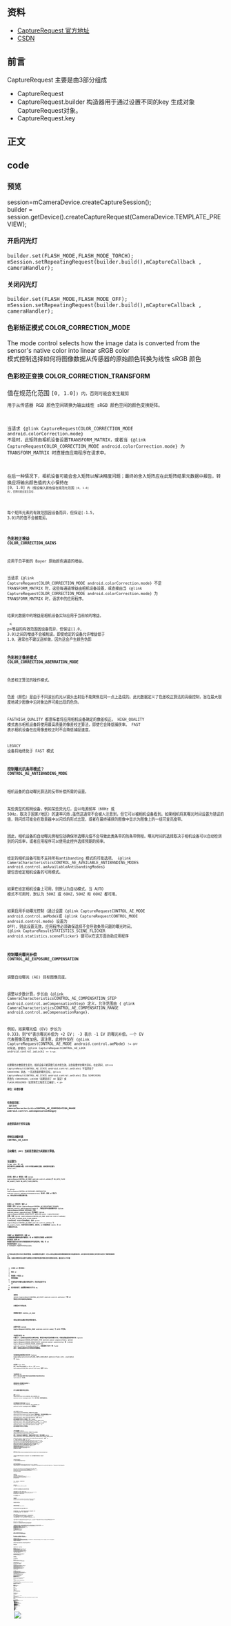 ## 资料
* [CaptureRequest 官方地址](https://developer.android.google.cn/reference/android/hardware/camera2/CaptureRequest)
* [CSDN](https://blog.csdn.net/afei__/article/details/86326991)
## 前言
CaptureRequest 主要是由3部分组成
* CaptureRequest
* CaptureRequest.builder 构造器用于通过设置不同的key 生成对象CaptureRequest对象。
* CaptureRequest.key 
## 正文

## code
### 预览
session=mCameraDevice.createCaptureSession();<br>
builder = session.getDevice().createCaptureRequest(CameraDevice.TEMPLATE_PREVIEW);
#### 开启闪光灯
````aidl
builder.set(FLASH_MODE,FLASH_MODE_TORCH);
mSession.setRepeatingRequest(builder.build(),mCaptureCallback , cameraHandler);
````
#### 关闭闪光灯
````aidl
builder.set(FLASH_MODE,FLASH_MODE_OFF);
mSession.setRepeatingRequest(builder.build(),mCaptureCallback , cameraHandler);
````
#### 色彩矫正模式 COLOR_CORRECTION_MODE
 The mode control selects how the image data is converted from the sensor's native color into linear sRGB color
<br> 模式控制选择如何将图像数据从传感器的原始颜色转换为线性 sRGB 颜色
#### 色彩校正变换 COLOR_CORRECTION_TRANSFORM
 值在规范化范围 <code>[0, 1.0]<code>) 内，否则可能会发生裁剪 <br>
 用于从传感器 RGB 颜色空间转换为输出线性 sRGB 颜色空间的颜色变换矩阵。<p> <p>当请求 {@link CaptureRequestCOLOR_CORRECTION_MODE android.colorCorrection.mode} 不是时，此矩阵由相机设备设置TRANSFORM_MATRIX，或者当 {@link CaptureRequestCOLOR_CORRECTION_MODE android.colorCorrection.mode} 为 TRANSFORM_MATRIX 时直接由应用程序在请求中。<p> <p>在后一种情况下，相机设备可能会舍入矩阵以解决精度问题；最终的舍入矩阵应在此矩阵结果元数据中报告。转换应将输出颜色值的大小保持在 <code>[0, 1.0]<code> 内（假设输入颜色值在规范化范围 <code>[0, 1.0]<code> 内），否则可能会发生剪切.<p> <p>每个矩阵元素的有效范围因设备而异，但保证[-1.5, 3.0]内的值不会被裁剪。<p>
#### 色彩校正增益 COLOR_CORRECTION_GAINS
 应用于白平衡的 Bayer 原始颜色通道的增益。<p> <p>当请求 {@link CaptureRequestCOLOR_CORRECTION_MODE android.colorCorrection.mode} 不是 TRANSFORM_MATRIX 时，这些每通道增益由相机设备设置，或直接由当 {@link CaptureRequestCOLOR_CORRECTION_MODE android.colorCorrection.mode} 为 TRANSFORM_MATRIX 时，请求中的应用程序。<p> <p>结果元数据中的增益是相机设备实际应用于当前帧的增益。<p> < p>增益的有效范围因设备而异，但保证[1.0, 3.0]之间的增益不会被削波。即使给定的设备允许增益低于 1.0，通常也不建议这样做，因为这会产生颜色伪影
#### 色彩校正像差模式 COLOR_CORRECTION_ABERRATION_MODE
 色差校正算法的操作模式。<p> <p>色差（颜色）是由于不同波长的光从镜头出射后不能聚焦在同一点上造成的。此元数据定义了色差校正算法的高级控制，旨在最大限度地减少图像中沿对象边界可能出现的色伪。<p> <p>FASTHIGH_QUALITY 都意味着将应用相机设备确定的像差校正。 HIGH_QUALITY 模式表示相机设备将使用最高质量的像差校正算法，即使它会降低捕获率。 FAST 表示相机设备在应用像差校正时不会降低捕捉速度。<p> <p>LEGACY 设备将始终处于 FAST 模式
#### 控制曝光抗条带模式？ CONTROL_AE_ANTIBANDING_MODE
 相机设备的自动曝光算法的反带补偿所需的设置。<p> <p>某些类型的照明设备，例如某些荧光灯，会以电源频率（60Hz 或 50Hz，取决于国家/地区）的速率闪烁.虽然这通常不会被人注意到，但它可以被相机设备看到。如果相机将其曝光时间设置为错误的值，则闪烁可能会在取景器中以闪烁的形式出现，或者在最终捕获的图像中显示为图像上的一组可变亮度带。<p> <p>因此，相机设备的自动曝光例程包括确保所选曝光值不会导致此类条带的防条带例程。曝光时间的选择取决于相机设备可以自动检测到的闪烁率，或者应用程序可以使用此控件选择预期的频率。<p> <p>给定的相机设备可能不支持所有antibanding 模式的可能选项。 {@link CameraCharacteristicsCONTROL_AE_AVAILABLE_ANTIBANDING_MODES android.control.aeAvailableAntibandingModes} 键包含给定相机设备的可用模式。<p> <p>如果在给定相机设备上可用，则默认为自动模式。当 AUTO 模式不可用时，默认为 50HZ 或 60HZ，50HZ 和 60HZ 都可用。<p> <p>如果启用手动曝光控制（通过设置 {@link CaptureRequestCONTROL_AE_MODE android.control.aeMode}或 {@link CaptureRequestCONTROL_MODE android.control.mode} 设置为 OFF），则此设置无效，应用程序必须确保选择不会导致条带问题的曝光时间。 {@link CaptureResultSTATISTICS_SCENE_FLICKER android.statistics.sceneFlicker} 键可以在这方面协助应用程序
#### 控制曝光曝光补偿 CONTROL_AE_EXPOSURE_COMPENSATION
调整自动曝光 (AE) 目标图像亮度。<p> <p>调整以步数计算，步长由 {@link CameraCharacteristicsCONTROL_AE_COMPENSATION_STEP android.control.aeCompensationStep} 定义，允许范围由 { @link CameraCharacteristicsCONTROL_AE_COMPENSATION_RANGE android.control.aeCompensationRange}.<p> <p>例如，如果曝光值 (EV) 步长为 0.333，则“6”表示曝光补偿为 +2 EV； -3 表示 -1 EV 的曝光补偿。一个 EV 代表图像亮度加倍。请注意，此控件仅在 {@link CaptureRequestCONTROL_AE_MODE android.control.aeMode} <code>!=<code> OFF 时有效。即使在 {@link CaptureRequestCONTROL_AE_LOCK android.control.aeLock} <code>== true<code>.<p> <p>如果曝光补偿值发生变化，相机设备可能需要几帧才能生效。达到新要求的曝光目标。在此期间，{@link CaptureResultCONTROL_AE_STATE android.control.aeState} 字段将处于 SEARCHING 状态。一旦达到新的曝光目标，{@link CaptureResultCONTROL_AE_STATE android.control.aeState} 将从 SEARCHING 更改为 CONVERGED、LOCKED（如果启用了 AE 锁定）或 FLASH_REQUIRED（如果场景太暗而无法捕捉）。< p> <p><b>单位<b>：补偿步骤<p> <p><b>有效值范围：<b><br> {@link CameraCharacteristicsCONTROL_AE_COMPENSATION_RANGE android.control.aeCompensationRange}<p> <p >此密钥适用于所有设备
#### 控制自动曝光锁 CONTROL_AE_LOCK
自动曝光 (AE) 当前是否锁定为其最新计算值。<p> <p>当设置为 <code>true<code> (ON) 时，AE 算法锁定为其最新参数，并且不会更改曝光设置，直到锁定设置为 <code>false<code> (OFF)。<p> <p>请注意，即使 AE 被锁定，如果 {@link CaptureRequestCONTROL_AE_MODE android.control.aeMode}为 ON_AUTO_FLASH ON_ALWAYS_FLASH ON_AUTO_FLASH_REDEYE。<p> <p>当 {@link CaptureRequestCONTROL_AE_EXPOSURE_COMPENSATION android.control.aeExposureCompensation} 更改时，即使 AE 锁定为 ON，相机设备仍会调整其曝光值。<p> <p>如果当 AE 已锁定时，触发 AE 预捕获（参见 {@link CaptureRequestCONTROL_AE_PRECAPTURE_TRIGGER android.control.aePrecaptureTrigger}），相机设备不会更改曝光时间（{@link CaptureRequestSENSOR_EXPOSURE_TIME android.sensor.exposureTime}）和灵敏度（{@link CaptureRequestSENSOR_SENSITIVITY android.senso r.sensitivity}) 参数。如果 {@link CaptureRequestCONTROL_AE_MODE android.control.aeMode} 为 ON_AUTO_FLASHON_AUTO_FLASH_REDEYE 并且场景太暗，闪光灯可能会被触发。如果 {@link CaptureRequestCONTROL_AE_MODE android.control.aeMode} 为 ON_ALWAYS_FLASH，场景可能会过度曝光。类似地，AE 预捕获触发 CANCEL 在 AE 已被锁定时无效。<p> <p>当触发 AE 预捕获序列时，如果 AE 在预捕获期间被相机设备内部锁定，则 AE 解锁将无法解锁 AE测光序列 换句话说，使用 AE 解锁提交请求对正在进行的预捕获测光序列没有影响。否则，在 AE 锁定始终设置为 <code>false<code> 的一系列预览请求中，预捕获测光序列将永远不会成功。<p> <p>由于相机设备具有正在进行的请求管道，因此被锁定的设置不一定与从相机设备接收到的最新捕获结果中的设置相对应，因为甚至在发送结果之前可能已经发生了额外的捕获和 AE 更新。如果应用程序在自动和手动控制之间切换并希望在切换过程中消除任何闪烁，建议执行以下步骤：<p> <ol> <li>以自动 AE 模式启动：<li> <li>锁定 AE <li> <li>等待第一个锁定 AE 的结果输出<li> <li>将该结果中的曝光设置复制到请求中，将请求设置为手动 AE<li> <li>提交捕获请求，根据需要继续运行手动 AE。<li> <ol> <p>请参阅 {@link CaptureResultCONTROL_AE_STATE android.control.aeState} 了解 AE 锁定相关的状态转换详细信息。<p> <p>此键适用于所有设备。<p>
#### 控制曝光模式 CONTROL_AE_MODE
相机设备的自动曝光例程所需的模式。<p> <p>此控件仅在 {@link CaptureRequestCONTROL_MODE android.control.mode} 为 AUTO 时有效。<p> <p>当设置为任何 ON 时模式下，启用相机设备的自动曝光例程，覆盖应用程序选择的曝光时间、传感器灵敏度和帧持续时间（{@link CaptureRequestSENSOR_EXPOSURE_TIME android.sensor.exposureTime}、{@link CaptureRequestSENSOR_SENSITIVITY android.sensor.sensitivity} 和 { @link CaptureRequestSENSOR_FRAME_DURATION android.sensor.frameDuration}）。如果选择了其中一种 FLASH 模式，则相机设备的闪光灯控制也将被覆盖。<p> <p>仅当相机设备具有闪光灯时（{@link CameraCharacteristicsFLASH_INFO_AVAILABLE android.flash.info. available} 为 <code>true<code>)。<p> <p>如果需要 flash TORCH 模式，则必须将此字段设置为 ON 或 OFF，并将 {@link CaptureRequestFLASH_MODE android.flash.mode} 设置为 TORCH。 <p> <p>当设置为任何 ON 模式时，相机设备自动曝光例程为给定捕获的覆盖字段选择的值将在其 CaptureResult 中可用。
#### 控制曝光区域(控制曝光区域列表？) CONTROL_AE_REGIONS
用于自动曝光调整的测光区域列表。<p> <p>如果 {@link CameraCharacteristicsCONTROL_MAX_REGIONS_AE android.control.maxRegionsAe} 为 0，则不可用。否则将始终存在。<p> <p>最大数量设备支持的区域由 {@link CameraCharacteristicsCONTROL_MAX_REGIONS_AE android.control.maxRegionsAe} 的值确定。<p> <p>对于不支持 {@link CaptureRequestDISTORTION_CORRECTION_MODE android.distortionCorrection.mode} 控制的设备，坐标系始终遵循{@link CameraCharacteristicsSENSOR_INFO_ACTIVE_ARRAY_SIZE android.sensor.info.activeArraySize}，其中 (0,0) 是活动像素阵列中的左上角像素，并且 ({@link CameraCharacteristicsSENSOR_INFO_ACTIVE_ARRAY_SIZE android.sensor.info.activeArraySize}.width - 1 , {@link CameraCharacteristicsSENSOR_INFO_ACTIVE_ARRAY_SIZE android.sensor.info.activeArraySize}.height - 1) 是活动像素阵列中的右下角像素。<p> <p>对于设备移植 {@link CaptureRequestDISTORTION_CORRECTION_MODE android.distortionCorrection.mode} 控件，坐标系取决于设置的模式。当畸变校正模式关闭时，坐标系遵循 {@link CameraCharacteristicsSENSOR_INFO_PRE_CORRECTION_ACTIVE_ARRAY_SIZE android.sensor.info.preCorrectionActiveArraySize}，其中 <code>(0, 0)<code> 为预校正活动阵列的左上角像素, 和 ({@link CameraCharacteristicsSENSOR_INFO_PRE_CORRECTION_ACTIVE_ARRAY_SIZE android.sensor.info.preCorrectionActiveArraySize}.width - 1, {@link CameraCharacteristicsSENSOR_INFO_PRE_CORRECTION_ACTIVE_ARRAY_SIZE android.sensor.info.preCorrectionActiveArraySize}.height - 1) 是预校正中的右下角像素大批。当畸变校正模式未关闭时，坐标系遵循 {@link CameraCharacteristicsSENSOR_INFO_ACTIVE_ARRAY_SIZE android.sensor.info.activeArraySize}，其中 <code>(0, 0)<code> 为活动阵列的左上角像素，并且({@link CameraCharacteristicsSENSOR_INFO_ACTIVE_ARRAY_SIZE android.sensor.info.activeArraySize}.width - 1, {@link CameraCharacteristicsSENSOR_INFO_ACTIVE_ARRAY_SIZE android.sensor.info.activeArraySize}.height - 1) 是活动像素阵列中右下角的像素。<p> <p>权重必须在 <code>[0, 1000]<code> 范围内，表示区域内每个像素的权重。这意味着与较小区域具有相同重量的大测光区域将对测光结果产生更大的影响。测光区域可以部分重叠，相机设备会在重叠区域添加权重。<p> <p>权重是相对于其他曝光测光区域的权重，所以如果只使用一个区域，所有非零权重将有同样的效果。忽略权重为 0 的区域。<p> <p>如果所有区域的权重都为 0，则相机设备不需要使用特定的测光区域。<p> <p>如果测光区域超出使用的 { @link CaptureRequestSCALER_CROP_REGION android.scaler.cropRegion} 在捕获结果元数据中返回，相机设备将忽略裁剪区域之外的部分，仅输出相交矩形作为结果元数据中的测光区域。如果该区域完全在裁剪区域之外，它将被忽略并且不会在结果元数据中报告。<p> <p><b>单位<b>：{@link CameraCharacteristicsSENSOR_INFO_ACTIVE_ARRAY_SIZE android.sensor.info.activeArraySize 内的像素坐标} 或 {@link CameraCharacteristicsSENSOR_INFO_PRE_CORRECTION_ACTIVE_ARRAY_SIZE android.sensor.info.preCorrectionActiveArraySize} 取决于失真校正能力和模式<p> <p><b>有效值范围：<b><br>坐标必须在<code>[( 0,0), (width, height))<code> 的 {@link CameraCharacteristicsSENSOR_INFO_ACTIVE_ARRAY_SIZE android.sensor.info.activeArraySize} 或 {@link CameraCharacteristicsSENSOR_INFO_PRE_CORRECTION_ACTIVE_ARRAY_SIZE android.sensor.info.preCorrectionActiveArraySize} 取决于失真校正能力和模式<p> <p><b>可选<b> - 在某些设备上，此键的值可能是 {@code null}。
#### 控制曝光目标 FPS 范围 CONTROL_AE_TARGET_FPS_RANGE
自动曝光例程可以调整捕获帧速率以保持良好曝光的范围。<p> <p>仅限制自动曝光 (AE) 算法，不限制 {@link CaptureRequestSENSOR_EXPOSURE_TIME android.sensor.exposureTime} 的手动控制和{@link CaptureRequestSENSOR_FRAME_DURATION android.sensor.frameDuration}.<p> <p><b>单位<b>：每秒帧数 (FPS)<p> <p><b>有效值范围：<b><br > {@link CameraCharacteristicsCONTROL_AE_AVAILABLE_TARGET_FPS_RANGES android.control.aeAvailableTargetFpsRanges} 中的任何条目<p> <p>此密钥适用于所有设备。
#### 控制曝光预捕获触发器 CONTROL_AE_PRECAPTURE_TRIGGER
相机设备在处理此请求时是否会触发预捕获测光序列。<p> <p>此条目通常设置为 IDLE，或者根本不包含在请求设置中。包含并设置为 START 时，相机设备将触发自动曝光 (AE) 预捕获测光序列。<p> <p>设置为 CANCEL 时，相机设备将取消任何活动的预捕获测光触发器，并返回其初始状态AE 状态。如果预捕获测光序列已经完成，并且相机设备已隐式锁定 AE 以进行后续静止捕获，则 CANCEL 触发器将解锁 AE 并返回其初始 AE 状态。<p> <p>应触发预捕获序列在开始高质量静态捕捉以做出最终测光决定之前，以及在启用闪光灯时触发预捕捉闪光脉冲以估计场景亮度和所需的最终捕捉闪光功率。<p> <p>通常，这entry 应设置为 START 仅针对单个请求，并且应用程序应等待序列完成后再开始新的请求。<p> <p>当预捕获测光序列完成时，相机设备可能会锁定自动曝光内部例程能够准确地公开后续的静态捕获图像（<code>{@link CaptureRequestCONTROL_CAPTURE_INTENT android.control.captureIntent} == STILL_CAPTURE<code>）。对于这种情况，如果没有提交后续静止捕获，AE 可能无法恢复正常扫描。为确保 AE 例程重新开始正常扫描，应用程序应提交一个带有 <code>{@link CaptureRequestCONTROL_AE_LOCK android.control.aeLock} == true<code> 的请求，然后是一个带有 <code>{@link CaptureRequestCONTROL_AE_LOCK android 的请求.control.aeLock} == false<code>，如果应用程序决定在预捕获序列完成后不提交静止捕获请求。或者，对于 API 级别 23 或更新的设备，如果应用程序在 AE 预捕获触发后未提交静止捕获请求，则可以使用 CANCEL 解锁相机设备内部锁定的 AE。请注意，CANCEL 是在 API 级别 23 中添加的，不得用于具有更早 API 级别的设备。<p> <p>自动曝光 (AE) 预捕获触发的确切效果取决于当前的 AE 模式和状态;请参阅 {@link CaptureResultCONTROL_AE_STATE android.control.aeState} 了解 AE 预捕获状态转换的详细信息。<p> <p>在 LEGACY 级别的设备上，不支持预捕获触发器；捕获高分辨率 JPEG 图像将在高分辨率捕获之前自动触发预捕获序列，包括可能触发预捕获闪光灯。<p> <p>使用预捕获触发器和自动对焦触发器 {@link CaptureRequestCONTROL_AF_TRIGGER android .control.afTrigger} 同时是允许的。但是，由于这些触发器通常需要自动对焦和自动曝光例程之间的协作（例如，可能需要启用对焦扫描），因此相机设备可能会延迟对后面的触发器进行操作，直到前一个触发器被触发。完全处理。例如，这可能会导致触发和更改 {@link CaptureResultCONTROL_AE_STATE android.control.aeState} 之间的间隔更长，指示预捕获序列的开始。<p> <p>如果预捕获和自动对焦触发器都根据相同的请求激活，然后相机设备将按照该设备的最佳顺序完成它们
#### 自动对焦模式控制 CONTROL_AF_MODE
当前是否启用了自动对焦（AF），设置为什么模式。<p> <p>仅在{@link CaptureRequestCONTROL_MODE android.control.mode} = AUTO 且镜头不固定焦距（即<代码>{@link CameraCharacteristicsLENS_INFO_MINIMUM_FOCUS_DISTANCE android.lens.info.minimumFocusDistance} > 0<code>）。另请注意，当 {@link CaptureRequestCONTROL_AE_MODE android.control.aeMode} 为 OFF 时，AF 的行为取决于设备。建议在将 {@link CaptureRequestCONTROL_AE_MODE android.control.aeMode} 设置为 OFF 之前使用 {@link CaptureRequestCONTROL_AF_TRIGGER android.control.afTrigger} 锁定 AF，或者在 AE 关闭时将 AF 模式设置为 OFF。<p> <p>如果镜头由相机设备自动对焦算法控制，相机设备将在结果元数据的{@link CaptureResultCONTROL_AF_STATE android.control.afState}中报告当前的AF状态
#### 自动对焦区域控制 CONTROL_AF_REGIONS
用于自动对焦的测光区域列表。<p> <p>如果 {@link CameraCharacteristicsCONTROL_MAX_REGIONS_AF android.control.maxRegionsAf} 为 0，则不可用。否则将始终存在。<p> <p>最大对焦数设备支持的区域由 {@link CameraCharacteristicsCONTROL_MAX_REGIONS_AF android.control.maxRegionsAf} 的值确定。<p> <p>对于不支持 {@link CaptureRequestDISTORTION_CORRECTION_MODE android.distortionCorrection.mode} 控制的设备，坐标系始终遵循{@link CameraCharacteristicsSENSOR_INFO_ACTIVE_ARRAY_SIZE android.sensor.info.activeArraySize}，其中 (0,0) 是活动像素阵列中的左上角像素，并且 ({@link CameraCharacteristicsSENSOR_INFO_ACTIVE_ARRAY_SIZE android.sensor.info.activeArraySize}.width - 1 , {@link CameraCharacteristicsSENSOR_INFO_ACTIVE_ARRAY_SIZE android.sensor.info.activeArraySize}.height - 1) 是活动像素阵列中右下角的像素。<p> <p>对于支持 {@链接 CaptureRequestDISTORTION_CORRECTION_MODE android.distortionCorrection.mode} 控件，坐标系取决于设置的模式。当畸变校正模式关闭时，坐标系遵循 {@link CameraCharacteristicsSENSOR_INFO_PRE_CORRECTION_ACTIVE_ARRAY_SIZE android.sensor.info.preCorrectionActiveArraySize}，其中 <code>(0, 0)<code> 为预校正活动阵列的左上角像素, 和 ({@link CameraCharacteristicsSENSOR_INFO_PRE_CORRECTION_ACTIVE_ARRAY_SIZE android.sensor.info.preCorrectionActiveArraySize}.width - 1, {@link CameraCharacteristicsSENSOR_INFO_PRE_CORRECTION_ACTIVE_ARRAY_SIZE android.sensor.info.preCorrectionActiveArraySize}.height - 1) 是预校正中的右下角像素大批。当畸变校正模式未关闭时，坐标系遵循 {@link CameraCharacteristicsSENSOR_INFO_ACTIVE_ARRAY_SIZE android.sensor.info.activeArraySize}，其中 <code>(0, 0)<code> 为活动阵列的左上角像素，并且({@link CameraCharacteristicsSENSOR_INFO_ACTIVE_ARRAY_SIZE android.sensor.info.activeArraySize}.width - 1, {@link CameraCharacteristicsSENSOR_INFO_ACTIVE_ARRAY_SIZE android.sensor.info.activeArraySize}.height - 1) 是活动像素阵列中右下角的像素。<p> <p>权重必须在 <code>[0, 1000]<code> 范围内，表示区域内每个像素的权重。这意味着与较小区域具有相同重量的大测光区域将对测光结果产生更大的影响。测光区域可以部分重叠，相机设备会在重叠区域添加权重。<p> <p>权重是相对于其他测光区域的权重，所以如果只使用一个区域，所有非零权重都会有同样的效果。忽略权重为 0 的区域。<p> <p>如果所有区域的权重均为 0，则相机设备无需使用特定的测光区域。捕获结果也将是零权重区域，或者是相机设备选择的区域作为感兴趣的焦点区域。<p> <p>如果测光区域在使用的 {@link CaptureRequestSCALER_CROP_REGION android.scaler.在捕获结果元数据中返回cropRegion}，相机设备将忽略裁剪区域之外的部分，仅输出相交矩形作为结果元数据中的测光区域。如果该区域完全在裁剪区域之外，它将被忽略并且不会在结果元数据中报告。<p> <p><b>单位<b>：{@link CameraCharacteristicsSENSOR_INFO_ACTIVE_ARRAY_SIZE android.sensor.info.activeArraySize 内的像素坐标} 或 {@link CameraCharacteristicsSENSOR_INFO_PRE_CORRECTION_ACTIVE_ARRAY_SIZE android.sensor.info.preCorrectionActiveArraySize} 取决于失真校正能力和模式<p> <p><b>有效值范围：<b><br>坐标必须在<code>[( 0,0), (width, height))<code> 的 {@link CameraCharacteristicsSENSOR_INFO_ACTIVE_ARRAY_SIZE android.sensor.info.activeArraySize} 或 {@link CameraCharacteristicsSENSOR_INFO_PRE_CORRECTION_ACTIVE_ARRAY_SIZE android.sensor.info.preCorrectionActiveArraySize} 取决于失真校正能力和模式<p> <p><b>可选<b> - 在某些设备上，此键的值可能是 {@code null} 
#### 触发自动对焦控制 CONTROL_AF_TRIGGER
相机设备是否会为此请求触发自动对焦。<p> <p>此条目通常设置为 IDLE，或者根本不包含在请求设置中。<p> <p>当包含并设置为 START 时，相机设备将触发自动对焦算法。如果禁用自动对焦，则此触发器无效。<p> <p>当设置为 CANCEL 时，相机设备将取消任何激活的触发器，并返回其初始 AF 状态。<p> <p>通常，应用程序应设置此项为 START 或 CANCEL 仅用于单次捕获，然后将其返回到 IDLE（或根本不设置）。为连续的多个捕获指定 START 意味着一遍又一遍地重新启动 AF 操作。<p> <p>请参阅 {@link CaptureResultCONTROL_AF_STATE android.control.afState} 了解触发器对每种 AF 模式的含义。<p> <p >允许同时使用自动对焦触发器和预捕获触发器 {@link CaptureRequestCONTROL_AE_PRECAPTURE_TRIGGER android.control.aePrecaptureTrigger}。但是，由于这些触发器通常需要自动对焦和自动曝光例程之间的协作（例如，可能需要启用对焦扫描），因此相机设备可能会延迟对后面的触发器进行操作，直到前一个触发器被触发。完全处理。例如，这可能会导致触发和更改 {@link CaptureResultCONTROL_AF_STATE android.control.afState} 之间的间隔更长 
#### 控制锁定自动白平衡 CONTROL_AWB_LOCK
自动白平衡 (AWB) 当前是否锁定为其最新计算值。<p> <p>当设置为 <code>true<code> (ON) 时，AWB 算法锁定为其最新参数，并且不会更改色彩平衡设置，直到锁定设置为 <code>false<code> (OFF)。<p> <p>由于相机设备有一个正在进行的请求管道，被锁定的设置不一定对应于从相机设备接收到的最新捕获结果中存在的设置，因为甚至在发送结果之前可能已经发生了额外的捕获和 AWB 更新。如果应用程序在自动和手动控制之间切换并希望在切换过程中消除任何闪烁，建议执行以下步骤：<p> <ol> <li>以自动 AWB 模式启动：<li> <li>锁定 AWB <li> <li>等待第一个锁定 AWB 的结果输出<li> <li>将该结果中的 AWB 设置复制到请求中，将请求设置为手动 AWB<li> <li>提交捕获请求，根据需要继续运行手动 AWB。<li> <ol> <p>请注意，AWB 锁定仅在 {@link CaptureRequestCONTROL_AWB_MODE android.control.awbMode} 处于 AUTO 模式时才有意义；在其他模式下，AWB 已固定为特定设置。<p> <p>某些 LEGACY 设备可能不支持 ON；然后该值被覆盖为 OFF。<p> <p>此键在所有设备上都可用。<
#### 控制白平衡模式 CONTROL_AWB_MODE
自动白平衡 (AWB) 当前是否设置颜色变换字段，以及它的照明目标是什么。<p> <p>此控件仅在 {@link CaptureRequestCONTROL_MODE android.control.mode} 为 AUTO 时有效。<p > <p>当设置为 ON 模式时，相机设备的自动白平衡例程被启用，覆盖应用程序选择的 {@link CaptureRequestCOLOR_CORRECTION_TRANSFORM android.colorCorrection.transform}、{@link CaptureRequestCOLOR_CORRECTION_GAINS android.colorCorrection.gains} 和 {@链接 CaptureRequestCOLOR_CORRECTION_MODE android.colorCorrection.mode}。请注意，当 {@link CaptureRequestCONTROL_AE_MODE android.control.aeMode} 为 OFF 时，AWB 的行为取决于设备。建议在将 AE 模式设置为 OFF 之前，也将 AWB 模式设置为 OFF 或使用 {@link CaptureRequestCONTROL_AWB_LOCK android.control.awbLock} 锁定 AWB。<p> <p>当设置为 OFF 模式时，相机设备的自动白平衡程序被禁用。应用程序通过 {@link CaptureRequestCOLOR_CORRECTION_TRANSFORM android.colorCorrection.transform}、{@link CaptureRequestCOLOR_CORRECTION_GAINS android.colorCorrection.gains} 和 {@link CaptureRequestCOLOR_CORRECTION_MODE android.colorCorrection.mode} 手动控制白平衡。<p> <p>设置为在任何其他模式下，相机设备的自动白平衡程序都会被禁用。相机设备使用每个特定的照明目标进行白平衡调整。应用程序的 {@link CaptureRequestCOLOR_CORRECTION_TRANSFORM android.colorCorrection.transform}、{@link CaptureRequestCOLOR_CORRECTION_GAINS android.colorCorrection.gains} 和 {@link CaptureRequestCOLOR_CORRECTION_MODE android.colorCorrection.mode} 的值被忽略
#### 控制白平衡区域 CONTROL_AWB_REGIONS
用于自动白平衡光源估计的测光区域列表。<p> <p>如果 {@link CameraCharacteristicsCONTROL_MAX_REGIONS_AWB android.control.maxRegionsAwb} 为 0，则不可用。否则将始终存在。<p> <p>设备支持的最大区域数由 {@link CameraCharacteristicsCONTROL_MAX_REGIONS_AWB android.control.maxRegionsAwb} 的值确定。<p> <p>对于不支持 {@link CaptureRequestDISTORTION_CORRECTION_MODE android.distortionCorrection.mode} 控件的设备，坐标系始终遵循 {@link CameraCharacteristicsSENSOR_INFO_ACTIVE_ARRAY_SIZE android.sensor.info.activeArraySize}，其中 (0,0) 是活动像素阵列中的左上角像素，并且 ({@link CameraCharacteristicsSENSOR_INFO_ACTIVE_ARRAY_SIZE android.sensor.info.activeArraySize}。 width - 1, {@link CameraCharacteristicsSENSOR_INFO_ACTIVE_ARRAY_SIZE android.sensor.info.activeArraySize}.height - 1) 是活动像素阵列中右下角的像素。<p > <p>对于支持 {@link CaptureRequestDISTORTION_CORRECTION_MODE android.distortionCorrection.mode} 控制的设备，坐标系取决于设置的模式。当畸变校正模式关闭时，坐标系遵循 {@link CameraCharacteristicsSENSOR_INFO_PRE_CORRECTION_ACTIVE_ARRAY_SIZE android.sensor.info.preCorrectionActiveArraySize}，其中 <code>(0, 0)<code> 为预校正活动阵列的左上角像素, 和 ({@link CameraCharacteristicsSENSOR_INFO_PRE_CORRECTION_ACTIVE_ARRAY_SIZE android.sensor.info.preCorrectionActiveArraySize}.width - 1, {@link CameraCharacteristicsSENSOR_INFO_PRE_CORRECTION_ACTIVE_ARRAY_SIZE android.sensor.info.preCorrectionActiveArraySize}.height - 1) 是预校正中的右下角像素大批。当畸变校正模式未关闭时，坐标系遵循 {@link CameraCharacteristicsSENSOR_INFO_ACTIVE_ARRAY_SIZE android.sensor.info.activeArraySize}，其中 <code>(0, 0)<code> 为活动阵列的左上角像素，并且({@link CameraCharacteristicsSENSOR_INFO_ACTIVE_ARRAY_SIZE android.sensor.info.activeArraySize}.width - 1, {@link CameraCharacteristicsSENSOR_INFO_ACTIVE_ARRAY_SIZE android.sensor.info.activeArraySize}.height - 1) 是活动像素阵列中右下角的像素。<p> <p>权重必须在 0 到 1000 的范围内，表示区域中每个像素的权重。这意味着与较小区域具有相同重量的大测光区域将对测光结果产生更大的影响。测光区域可以部分重叠，相机设备会在重叠区域添加权重。<p> <p>权重是相对于其他白平衡测光区域的权重，所以如果只使用一个区域，所有非零权重会有同样的效果。忽略权重为 0 的区域。<p> <p>如果所有区域的权重都为 0，则相机设备不需要使用特定的测光区域。<p> <p>如果测光区域超出使用的 { @link CaptureRequestSCALER_CROP_REGION android.scaler.cropRegion} 在捕获结果元数据中返回，相机设备将忽略裁剪区域之外的部分，仅输出相交矩形作为结果元数据中的测光区域。如果该区域完全在裁剪区域之外，它将被忽略并且不会在结果元数据中报告。<p> <p><b>单位<b>：{@link CameraCharacteristicsSENSOR_INFO_ACTIVE_ARRAY_SIZE android.sensor.info.activeArraySize 内的像素坐标} 或 {@link CameraCharacteristicsSENSOR_INFO_PRE_CORRECTION_ACTIVE_ARRAY_SIZE android.sensor.info.preCorrectionActiveArraySize} 取决于失真校正能力和模式<p> <p><b>有效值范围：<b><br>坐标必须在<code>[( 0,0), (width, height))<code> 的 {@link CameraCharacteristicsSENSOR_INFO_ACTIVE_ARRAY_SIZE android.sensor.info.activeArraySize} 或 {@link CameraCharacteristicsSENSOR_INFO_PRE_CORRECTION_ACTIVE_ARRAY_SIZE android.sensor.info.preCorrectionActiveArraySize} 取决于失真校正能力和模式<p> <p><b>可选<b> - 在某些设备上，此键的值可能是 {@code null}。
#### 控制捕获意图 CONTROL_CAPTURE_INTENT
向相机设备 3A（自动曝光、自动对焦、自动白平衡）例程提供有关此捕获目的的信息，以帮助相机设备确定最佳 3A 策略。<p> <p>此控制（除了MANUAL) 仅在 <code>{@link CaptureRequestCONTROL_MODE android.control.mode} != OFF<code> 并且任何 3A 例程处于活动状态时才有效。<p> <p>所有设备都支持所有意图，除了：ZERO_SHUTTER_LAG如果 {@link CameraCharacteristicsREQUEST_AVAILABLE_CAPABILITIES android.request.availableCapabilities} 包含 PRIVATE_REPROCESSING 或 YUV_REPROCESSING，将被支持。如果 {@link CameraCharacteristicsREQUEST_AVAILABLE_CAPABILITIES android.request.availableCapabilities} 包含 MANUAL_SENSOR，则支持 MANUAL。如果 {@link CameraCharacteristicsREQUEST_AVAILABLE_CAPABILITIES android.request.availableCapabilities} 包含 MOTION_TRACKING 将支持 MOTION_TRACKING
#### 控制效果模式 CONTROL_EFFECT_MODE
要应用的特殊颜色效果。<p> <p>设置此模式后，将对相机设备生成的图像应用颜色效果。这些颜色效果的解释和实现留给相机设备的实现者，不应依赖于在所有设备上保持一致（或存在）
#### 控制模式 CONTROL_MODE
3A（自动曝光、自动白平衡、自动对焦）控制程序的整体模式。<p> <p>这是一个顶级的3A控制开关。当设置为 OFF 时，相机设备的所有 3A 控制均被禁用。应用程序必须自己设置捕获参数的字段。<p> <p>当设置为 AUTO 时，单独的算法控制在 android.control。生效，例如 {@link CaptureRequestCONTROL_AF_MODE android.control.afMode}。<p> <p>当设置为 USE_SCENE_MODE 时，android.control 中的各个控件。大部分被禁用，并且相机设备根据需要实现其中一种场景模式设置（例如 ACTION、SUNSET 或 PARTY）。摄像头设备场景模式 3A 设置由 {@link android.hardware.camera2.CaptureResult 捕获结果}提供。<p> <p>设置为OFF_KEEP_STATE时，与OFF模式类似，唯一不同的是这一帧会不被相机设备使用后台 3A 统计更新，就好像这一帧从未被捕获。该模式可用于应用程序不希望手动3A 控制捕获影响后续自动3A 捕获结果的场景。
#### 控制场景模式 CONTROL_SCENE_MODE
控制当前处于活动状态的场景模式。<p> <p>场景模式是针对特定条件和捕捉设置优化的自定义相机模式。<p> <p>这是在 <code> 时处于活动状态的模式{@link CaptureRequestCONTROL_MODE android.control.mode} == USE_SCENE_MODE<code>。除了 FACE_PRIORITY，这些模式将在使用时禁用 {@link CaptureRequestCONTROL_AE_MODE android.control.aeMode}、{@link CaptureRequestCONTROL_AWB_MODE android.control.awbMode} 和 {@link CaptureRequestCONTROL_AF_MODE android.control.afMode}。<p> <p >这些场景模式的解释和实现留给相机设备的实现者。它们的行为不会在所有设备上保持一致，并且任何给定的设备可能只实现这些模式的一个子集。
#### 控制视频稳定模式 CONTROL_VIDEO_STABILIZATION_MODE
视频稳定是否处于活动状态。<p> <p>视频稳定会自动扭曲来自相机的图像，以稳定连续帧之间的运动。<p> <p>如果启用，视频稳定可以修改 {@link CaptureRequestSCALER_CROP_REGION android.scaler .cropRegion} 以保持视频流稳定。<p> <p>在不同的视频稳定模式之间切换可能需要几帧来初始化，相机设备将在捕获结果元数据中报告当前模式。例如，当请求“ON”模式时，前几次捕获结果中的视频稳定模式可能仍为“OFF”，初始化完成后将变为“ON”。<p> <p>另外，并非所有记录大小或帧速率都可以由报告稳定支持的设备支持稳定。如果录制分辨率小于或等于 1920 x 1080（宽度小于或等于 1920，高度小于或等于 1080），并且录制帧率，则可以保证针对 MediaRecorder 或 MediaCodec 的输出将稳定小于或等于 30fps。在其他尺寸下，如果录制输出不稳定，或者没有可以稳定的输出表面类型，则 CaptureResult {@link CaptureRequestCONTROL_VIDEO_STABILIZATION_MODE android.control.videoStabilizationMode} 字段将返回 OFF。<p> <p>如果相机设备同时支持此模式和 OIS ({@link CaptureRequestLENS_OPTICAL_STABILIZATION_MODE android.lens.opticalStabilizationMode})，同时开启这两种模式可能会产生不良交互，因此建议不要同时开启这两种模式。
#### 控制后原始灵敏度提升 CONTROL_POST_RAW_SENSITIVITY_BOOST
捕获 RAW 传感器数据后应用于输出图像的额外灵敏度提升量。<p> <p>某些相机设备支持在捕获传感器 RAW 图像后在相机处理管道中进行额外的数字灵敏度提升。这种提升将应用于 YUVJPEG 格式的输出图像，但不会影响 RAW_SENSOR、RAW10、RAW12 或 RAW_OPAQUE 等 RAW 输出格式。<p> <p>对于执行以下操作的设备，此键将为 <code>null<code>不支持任何RAW格式输出。对于支持 RAW 格式输出的设备，此键将始终存在，如果设备不支持后 RAW 灵敏度提升，它将在此键中列出 <code>100<code>。<p> <p>如果相机设备无法应用请求的确切提升，它会将提升降低到最接近的支持值。使用的最终提升值将在输出捕获结果中提供。<p> <p>对于支持后 RAW 灵敏度提升的设备，此类设备的 YUVJPEG 输出图像将具有 <code>{@link CaptureRequestSENSOR_SENSITIVITY android 的总灵敏度.sensor.sensitivity} {@link CaptureRequestCONTROL_POST_RAW_SENSITIVITY_BOOST android.control.postRawSensitivityBoost} 100<code> RAW格式图片的敏感度会一直是<code>{@link CaptureRequestSENSOR_SENSITIVITY android.sensor.sensitive}<code><p> <p>此控件仅在 {@link CaptureRequestCONTROL_AE_MODE android.control.aeMode} 或 {@link CaptureRequestCONTROL_MODE android.control.mode} 设置为 OFF 时有效；否则自动曝光算法将覆盖此值。<p> <p><b>Units<b>：ISO 算术单位，与 {@link CaptureRequestSENSOR_SENSITIVITY android.sensor.sensitivity}<p> 相同
#### 控制启用零快门延迟模式 CONTROL_ENABLE_ZSL
允许相机设备为具有 {@link CaptureRequestCONTROL_CAPTURE_INTENT android.control.captureIntent} == STILL_CAPTURE.<p> <p>如果 enableZsl 为 <code>true<code> 的请求启用零快门延迟模式，相机设备可以启用具有 STILL_CAPTURE 捕获意图的请求的零快门延迟模式。相机设备可以使用过去捕获的图像来产生用于零快门延迟请求的输出图像。包含 {@link CaptureResultSENSOR_TIMESTAMP android.sensor.timestamp} 的结果元数据反映了用于生成输出图像的源帧。因此，与之前的常规请求相比，输出图像的内容和结果元数据可能会出现乱序。 enableZsl 不会影响具有其他捕获意图的请求。<p> <p>例如，当按以下顺序提交请求时：请求 A：enableZsl 为 ON，{@link CaptureRequestCONTROL_CAPTURE_INTENT android.control.captureIntent} 为 PREVIEW 请求 B： enableZsl 为 ON，{@link CaptureRequestCONTROL_CAPTURE_INTENT android.control.captureIntent} 为 STILL_CAPTURE<p> <p>请求 B 的输出图像可能在请求 A 的输出图像之前捕获内容，请求 B 的结果元数据可能更旧比请求 A 的结果元数据。<p> <p>请注意，当 enableZsl 为 <code>true<code> 时，不能保证为具有 STILL_CAPTURE 捕获意图的请求获取过去捕获的输出图像。<p> < p>对于面向 SDK 版本 O 及更高版本的应用程序，TEMPLATE_STILL_CAPTURE 模板中的 enableZsl 的值可能为 <code>true<code>。如果存在，其他模板中的值始终为 <code>false<code>。<p> <p>对于针对早于 O 的 SDK 版本的应用程序，所有捕获模板中的 enableZsl 值始终为 <code>false<code> 如果<p> <p>对于应用程序操作的 ZSL，使用 CAMERA3_TEMPLATE_ZERO_SHUTTER_LAG 模板。<p> <p><b>可选<b> - 在某些设备上，此键的值可能是 {@code null}
#### 边缘增强的操作模式 EDGE_MODE
边缘增强的操作模式。<p> <p>边缘增强可提高捕获图像的清晰度和细节。 OFF 表示相机设备不会应用任何增强功能。<p> <p>FASTHIGH_QUALITY 都表示相机设备确定的增强功能将被应用。 HIGH_QUALITY 模式表示相机设备将使用最高质量的增强算法，即使它会降低捕获率。 FAST 意味着相机设备在应用边缘增强时不会降低捕捉速度。如果边缘增强会减慢捕获率，FAST 可能与 OFF 相同。每个输出流都将应用类似数量的增强。<p> <p>ZERO_SHUTTER_LAG 旨在供在预览期间保持高分辨率图像的连续循环缓冲区并将该缓冲区中的图像重新处理为由用户触发时的最终捕获。在此模式下，相机设备将边缘增强应用于低分辨率流（低于最大录制分辨率）以最大化预览质量，但不会将边缘增强应用于高分辨率流，因为稍后将在必要时重新处理这些流。<p> <p>对于 YUV_REPROCESSING，这些 FASTHIGH_QUALITY 模式都意味着相机设备将分别应用 FASTHIGH_QUALITY YUV 域边缘增强。如果设置了 {@link CaptureRequestREPROCESS_EFFECTIVE_EXPOSURE_FACTOR android.reprocess.effectiveExposureFactor}，相机设备可以调整其内部边缘增强参数以获得最佳图像质量。<p>
#### 闪光灯模式 FLASH_MODE
相机设备闪光灯控制所需的模式。<p> <p>此控制仅在闪光灯可用时有效（<code>{@link CameraCharacteristicsFLASH_INFO_AVAILABLE android.flash.info.available} == true<code>） .<p> <p>使用此控件时，{@link CaptureRequestCONTROL_AE_MODE android.control.aeMode} 必须设置为 ON 或 OFF。否则，相机设备与自动曝光相关的闪光灯控制（ON_AUTO_FLASH、ON_ALWAYS_FLASH 或 ON_AUTO_FLASH_REDEYE）将覆盖此控制。<p> <p>当设置为 OFF 时，相机设备将不会为此拍摄触发闪光灯。<p> < p>当设置为 SINGLE 时，无论相机设备的自动曝光程序的结果如何，相机设备都会闪光。当在静态捕捉情况下使用时，此控件应与自动曝光 (AE) 预捕捉测光序列 ({@link CaptureRequestCONTROL_AE_PRECAPTURE_TRIGGER android.control.aePrecaptureTrigger}) 一起使用，否则可能会导致图像曝光不正确。<p> <p >当设置为 TORCH 时，闪光灯将持续亮起。此模式可用于预览、自动对焦辅助、静止捕捉或视频录制等用例。<p> <p>捕捉中的 {@link CaptureResultFLASH_STATE android.flash.state} 会报告闪光灯状态结果元数据。<p>
#### 热像素模式 HOT_PIXEL_MODE
热像素校正的操作模式。<p> <p>热像素校正会插入或移除不能准确测量入射光的像素（即停留在任意值或过度敏感的像素）
#### JPEG GPS位置 JPEG_GPS_LOCATION
生成图像 GPS 元数据时使用的位置对象。<p> <p>在请求中设置位置对象会将位置的 GPS 坐标包含到根据请求捕获的任何 JPEG 图像中。接收到 JPEG 图像的任何人都可以查看这些坐标
#### JPEG GPS 坐标 JPEG_GPS_COORDINATES

#### JPEG GPS处理方法 JPEG_GPS_PROCESSING_METHOD
包含在 EXIF 中的 32 个描述 GPS 算法的字符。<p> <p>此标签也用于 HEIC 图像捕获。<p> <p>此密钥适用于所有设备
#### JPEG GPS 时间戳 JPEG_GPS_TIMESTAMP

#### JPEG 方向 JPEG_ORIENTATION
JPEG 图像的方向。<p> <p>相对于相机方向的顺时针旋转角度（以度为单位），JPEG 图片需要旋转，才能直立观看。<p> <p>相机设备可以将此值编码到 JPEG EXIF 标头中，或者旋转图像数据以匹配此方向。当图像数据旋转时，缩略图数据也将旋转。<p> <p>请注意，此方向是相对于相机传感器的方向，由 {@link CameraCharacteristicsSENSOR_ORIENTATION android.sensor.orientation} 给出。<p > <p>从 Android 传感器 API 提供的设备方向转换为非外部相机传感器
#### JPEG 质量 JPEG_QUALITY
最终 JPEG 图像的压缩质量。<p> <p>85-95 是典型的使用范围。此标签也用于描述 HEIC 图像捕获的质量。<p> <p><b>有效值范围：<b><br> 1-100；越大质量越高
#### JPEG 缩略图质量 JPEG_THUMBNAIL_QUALITY

#### JPEG 缩略图大小 JPEG_THUMBNAIL_SIZE

#### 镜头孔径 LENS_APERTURE
所需的镜头光圈大小，作为镜头焦距与有效光圈直径的比值。<p> <p>仅在具有可变光圈镜头的相机设备上支持设置此值。<p> <p>当此支持且 {@link CaptureRequestCONTROL_AE_MODE android.control.aeMode} 为 OFF，这可以与 {@link CaptureRequestSENSOR_EXPOSURE_TIME android.sensor.exposureTime}、{@link CaptureRequestSENSOR_SENSITIVITY android.sensor.sensitivity} 和 {@link CaptureRequestSENSOR_FRAME_DURATION android 一起设置.sensor.frameDuration} 实现手动曝光控制。<p> <p>请求的光圈值可能需要几帧才能达到请求的值；当光圈发生变化时，相机设备将在捕获结果元数据中报告当前（中间）光圈大小。当光圈仍在变化时，{@link CaptureResultLENS_STATE android.lens.state} 将设置为 MOVING。<p> <p>当它被支持并且 {@link CaptureRequestCONTROL_AE_MODE android.control.aeMode} 是开启模式之一，这将被相机设备自动曝光算法覆盖，然后在相应的结果中将覆盖的值提供给用户。<p> <p><b>单位<b>：f数（fN）
#### 镜头滤镜密度 LENS_FILTER_DENSITY
镜头中性密度滤镜的所需设置。<p> <p>大多数相机设备不支持此控件。<p> <p>镜头滤镜通常用于降低传感器的光量暴露于（以 EV 为单位测量）。此处使用的 EV 步长是标准的对数表示，它是非负的，并且与撞击传感器的光量成反比。例如，将其设置为 0 将不会减少入射光，而将其设置为 2 将意味着将滤镜设置为将入射光减少两档（允许传感器的先前光量的 14）。 <p> <p>在镜头滤镜密度变为所需值之前可能需要几帧。当滤镜密度仍在变化时，{@link CaptureResultLENS_STATE android.lens.state} 将设置为 MOVING。<p> <p><b>单位<b>：曝光值 (EV)
#### 镜头焦距 LENS_FOCAL_LENGTH
所需的镜头焦距；用于光学变焦。<p> <p>此设置控制相机设备镜头的物理焦距。改变焦距会改变相机设备的视野，通常用于光学变焦。<p> <p>如 {@link CaptureRequestLENS_FOCUS_DISTANCE android.lens.focusDistance} 和 {@link CaptureRequestLENS_APERTURE android.lens.aperture} ，此设置不会立即应用，并且可能需要几帧才能将镜头更改为请求的焦距。虽然焦距仍在变化，但 {@link CaptureResultLENS_STATE android.lens.state} 将设置为 MOVING。<p> <p>大多数设备不支持光学变焦
#### 镜头焦距 LENS_FOCUS_DISTANCE
从镜头的最前面测量到最清晰焦平面的所需距离。<p> <p>此控件可用于在支持 MANUAL_SENSOR 功能并具有可变焦镜头的设备上设置手动对焦（请参阅 {@链接 CameraCharacteristicsLENS_INFO_MINIMUM_FOCUS_DISTANCE android.lens.info.minimumFocusDistance})。<p> <p><code>0.0f<code> 的值表示无限远对焦。设置的值将被限制为 <code>[0.0f, {@link CameraCharacteristicsLENS_INFO_MINIMUM_FOCUS_DISTANCE android.lens.info.minimumFocusDistance}]<code>.<p> <p>就像 {@link CaptureRequestLENS_FOCAL_LENGTH android.lens.focalLength}，这个设置不会立即应用，镜头可能需要几帧才能移动到请求的焦距。当镜头仍在移动时，{@link CaptureResultLENS_STATE android.lens.state} 将设置为 MOVING。<p> <p>LEGACY 设备最多支持将其设置为 <code>0.0f<code> 以实现无限远对焦
#### 镜头光学稳定模式 LENS_OPTICAL_STABILIZATION_MODE
设置相机设备在捕获图像时是否使用光学图像稳定 (OIS)。<p> <p>OIS 用于补偿由于相机在捕获过程中的微小移动而导致的运动模糊。与数字图像稳定 ({@link CaptureRequestCONTROL_VIDEO_STABILIZATION_MODE android.control.videoStabilizationMode}) 不同，OIS 使用机械元件来稳定相机传感器，因此在相机抖动变得明显之前允许更长的曝光时间。<p> <p>在不同的光学稳定模式可能需要几帧来初始化，相机设备将在捕获结果元数据中报告当前模式。例如，当请求“ON”模式时，前几次捕获结果中的光学稳定模式可能仍为“OFF”，初始化完成后将变为“ON”。<p> <p>如果相机设备同时支持 OIS 和数字图像稳定 ({@link CaptureRequestCONTROL_VIDEO_STABILIZATION_MODE android.control.videoStabilizationMode})，打开这两种模式可能会产生不良交互，因此建议不要同时启用。<p> <p>不所有设备都将支持 OIS；有关可用控件，请参阅 {@link CameraCharacteristicsLENS_INFO_AVAILABLE_OPTICAL_STABILIZATION android.lens.info.availableOpticalStabilization}。
#### 降噪模式 NOISE_REDUCTION_MODE
降噪算法的操作模式。<p> <p>降噪算法尝试通过消除捕获过程中添加的过多噪声来提高图像质量，尤其是在黑暗条件下。<p> <p>关闭表示不降噪将由相机设备应用于原始和 YUV 域。<p> <p>MINIMAL 表示仅启用传感器原始域基本降噪，以消除去马赛克或其他处理伪影。对于 YUV_REPROCESSING，MINIMAL 与 OFF 相同。此模式是可选的，可能并非所有设备都支持。应用程序应在使用前检查 {@link CameraCharacteristicsNOISE_REDUCTION_AVAILABLE_NOISE_REDUCTION_MODES android.noiseReduction.availableNoiseReductionModes}。<p> <p>FASTHIGH_QUALITY 均表示将应用相机设备确定的噪声过滤。 HIGH_QUALITY 模式表示相机设备将使用最高质量的噪声过滤算法，即使它会降低捕获率。 FAST 意味着相机设备在应用噪声过滤时不会降低捕捉速度。如果列出了 MINIMAL，FAST 可能与 MINIMAL 相同，如果任何噪声过滤会减慢捕获速率，则 FAST 可能与 OFF 相同。每个输出流都将应用类似数量的增强。<p> <p>ZERO_SHUTTER_LAG 旨在供在预览期间保持高分辨率图像的连续循环缓冲区并将该缓冲区中的图像重新处理为由用户触发时的最终捕获。在此模式下，相机设备会对低分辨率流（低于最大录制分辨率）应用降噪以最大限度地提高预览质量，但不会对高分辨率流应用降噪，因为稍后会在必要时重新处理这些流。<p> <p>对于 YUV_REPROCESSING，这些 FASTHIGH_QUALITY 模式都意味着相机设备将分别应用 FASTHIGH_QUALITY YUV 域降噪。如果设置了 {@link CaptureRequestREPROCESS_EFFECTIVE_EXPOSURE_FACTOR android.reprocess.effectiveExposureFactor}，相机设备可以调整降噪参数以获得最佳图像质量。<p>
#### 请求编号 REQUEST_ID
当前请求的应用程序指定 ID。必须在输出帧中保持不变<p> <p><b>Units<b>：应用程序分配的任意整数
#### 缩放作物区域 SCALER_CROP_REGION
为此次捕获读取所需的传感器区域。<p> <p>此控件可用于实现数字缩放。<p> <p>对于不支持 {@link CaptureRequestDISTORTION_CORRECTION_MODE android.distortionCorrection.mode} 控件的设备，坐标系始终遵循 {@link CameraCharacteristicsSENSOR_INFO_ACTIVE_ARRAY_SIZE android.sensor.info.activeArraySize} 的坐标系，其中 <code>(0, 0)<code> 是活动数组的左上角像素。<p> <p>对于支持 {@link CaptureRequestDISTORTION_CORRECTION_MODE android.distortionCorrection.mode} 控制的设备，坐标系取决于设置的模式。当畸变校正模式关闭时，坐标系遵循 {@link CameraCharacteristicsSENSOR_INFO_PRE_CORRECTION_ACTIVE_ARRAY_SIZE android.sensor.info.preCorrectionActiveArraySize}，其中 <code>(0, 0)<code> 是预校正活动阵列的左上角像素.当畸变校正模式未关闭时，坐标系遵循 {@link CameraCharacteristicsSENSOR_INFO_ACTIVE_ARRAY_SIZE android.sensor.info.activeArraySize}，其中 <code>(0, 0)<code> 为活动阵列的左上角像素。< p> <p>输出流使用这个矩形来产生它们的输出，必要时裁剪到更小的区域以保持流的纵横比，然后缩放传感器输入以匹配输出的配置分辨率。<p> <p>裁剪区域在 RAW 到其他色彩空间（例如 YUV）的转换之后应用。由于原始流（例如 RAW16）没有转换阶段，因此它们不可裁剪。原始流将忽略裁剪区域。<p> <p>对于非原始流，将执行任何额外的每个流裁剪以最大化流的最终像素区域。<p> <p>例如，如果裁剪区域设置为 4:3 纵横比，则 4:3 流将使用确切的裁剪区域。 16:9 流将进一步垂直裁剪（信箱）。<p> <p>相反，如果裁剪区域设置为 16:9，则 4:3 输出将水平裁剪（邮筒），而 16:9 流将完全匹配。这些额外的裁剪将在裁剪区域内居中。<p> <p>如果坐标系为{@link CameraCharacteristicsSENSOR_INFO_ACTIVE_ARRAY_SIZE android.sensor.info.activeArraySize}，则裁剪区域的宽度和高度不能设置为小于<code>floor(activeArraySize.width {@link CameraCharacteristicsSCALER_AVAILABLE_MAX_DIGITAL_ZOOM android.scaler.availableMaxDigitalZoom})<code> 和 <code>floor(activeArraySize.height {@link CameraCharacteristicsSCALER_AVAILABLE_MAX_DIGITAL_ZOOM android.scaler.availableMaxDigitalZoom})<code>。<p > <p>如果坐标系为{@link CameraCharacteristicsSENSOR_INFO_PRE_CORRECTION_ACTIVE_ARRAY_SIZE android.sensor.info.preCorrectionActiveArraySize}，则裁剪区域的宽高不能设置为小于<code>floor( preCorrectionActiveArraySize.width {@link CameraCharacteristicsSCALER_AVAILABLE_MAX_DIGITAL_ZOOM android .scaler.availableMaxDigitalZoom} )<code> 和 <code>floor( preCorrectionActi veArraySize.height {@link CameraCharacteristicsSCALER_AVAILABLE_MAX_DIGITAL_ZOOM android.scaler.availableMaxDigitalZoom} )<code>，分别。<p> <p>相机设备可以调整裁剪区域以适应舍入和其他硬件要求；最终使用的裁剪区域将包含在输出捕获结果中。<p> <p><b>单位<b>：像素坐标相对于 {@link CameraCharacteristicsSENSOR_INFO_ACTIVE_ARRAY_SIZE android.sensor.info.activeArraySize} 或 {@link CameraCharacteristicsSENSOR_INFO_PRE_CORRECTION_ACTIVE_ARRAY_SIZE android .sensor.info.preCorrectionActiveArraySize} 取决于失真校正能力和模式<p> <p>此键适用于所有设备。
#### 传感器曝光时间 SENSOR_EXPOSURE_TIME
每个像素暴露在光线下的持续时间。<p> <p>如果传感器无法准确曝光这个持续时间，它将缩短曝光时间到最接近的可能值（而不是曝光更长时间）。使用的最终曝光时间将在输出捕获结果中可用。<p> <p>此控件仅在 {@link CaptureRequestCONTROL_AE_MODE android.control.aeMode} 或 {@link CaptureRequestCONTROL_MODE android.control.mode} 设置为离开;否则自动曝光算法将覆盖此值。<p> <p><b>单位<b>：纳秒<p> <p><b>有效值范围：<b><br> {@link CameraCharacteristicsSENSOR_INFO_EXPOSURE_TIME_RANGE android.sensor.info.exposureTimeRange}<p> <p><b>可选<b> - 在某些设备上，此键的值可能是 {@code null}。<p> <p><b>全功能< b> - 出现在 {@link CameraCharacteristicsINFO_SUPPORTED_HARDWARE_LEVEL android.info.supportedHardwareLevel} 键中报告为 {@link CameraCharacteristicsINFO_SUPPORTED_HARDWARE_LEVEL_FULL HARDWARE_LEVEL_FULL} 设备的所有相机设备上
#### 传感器帧持续时间 SENSOR_FRAME_DURATION
从帧曝光开始到下一帧曝光开始的持续时间。<p> <p>相机子系统可以支持的最大帧速率是许多因素的函数：<p> <ul> <li>要求的分辨率为输出图像流<li> <li>成像器上的分级跳过模式的可用性<li> <li>成像器接口的带宽<li> <li>各种ISP处理块的带宽<li> <ul> < p>由于这些因素在不同的 ISP 和传感器之间可能存在很大差异，因此相机抽象试图用尽可能简单的模型来表示带宽限制。<p> <p>提出的模型具有以下特征：<p> <ul > <li>图像传感器始终配置为根据应用程序请求的输出流大小输出可能的最小分辨率。最小分辨率定义为至少与请求的最大输出流大小一样大；当裁剪区域覆盖整个传感器时，相机管道绝不能对传感器数据进行数字上采样。一般来说，这意味着如果只配置小输出流分辨率，传感器可以提供更高的帧率。<li> <li>由于任何请求都可能使用当前配置的任何或所有输出流，因此传感器和 ISP 必须配置为支持同时将单个捕获扩展到所有流。这意味着相机管道必须准备好生成请求的最大输出大小，而不会有任何延迟。因此，给定配置流集的整体帧速率仅受请求的最大流分辨率控制。<li> <li>在请求中使用多个输出流不会影响帧持续时间。<li> <li>某些格式流可能需要在该流产生的数据被消费之前进行额外的后台处理。这些处理器可以与相机管道的其余部分同时运行，但一次不能处理超过 1 个捕获。<li> <ul> <p>在给定上述模型的情况下，应用程序的必要信息通过 {@链接 android.hardware.camera2.params.StreamConfigurationMapgetOutputMinFrameDuration }。这些用于确定给定流配置可能的最大帧速率最小帧持续时间。<p> <p>具体来说，应用程序可以使用以下规则来确定它可以从相机设备请求的最小帧持续时间： <p> <ol> <li>令当前配置的输入输出流集合称为<code>S<code>。<li> <li>求<code>S<code>中每个流的最小帧持续时间，通过在 {@link android.hardware.camera2.params.StreamConfigurationMapgetOutputMinFrameDuration }（及其各自的 sizeformat）中查找它。让这组帧持续时间称为 <code>F<code>。<li> <li>对于任何给定的请求 <code>R<code>，<code>R<code> 允许的最小帧持续时间是最大值<code>F<code> 中的所有值。让 <code>R<code> 中使用的流被称为 <code>S_r<code>。<li> <ol> <p>如果 <code>S_r<code> 中的流都没有停顿时间（列出在 {@link android.hardware.camera2.params.StreamConfigurationMapgetOutputStallDuration } 使用其各自的大小格式），那么 <code>F<code> 中的帧持续时间决定了应用程序在使用 <code>R 时将获得的稳态帧速率<code> 作为重复请求。让这种特殊类型的请求称为 <code>Rsimple<code>。<p> <p>重复请求 <code>Rsimple<code> 可以<em>偶尔<em>被一个新请求的单个捕获交错<code>Rstall<code>（它至少有一个使用中的流，且停顿时间为非 0）并且如果 <code>Rstall<code> 具有相同的最小帧持续时间，则如果所有这些都不会导致帧速率丢失之前的 <code>Rstall<code> 中的缓冲区已经交付。<p> <p>有关停止的更多详细信息，请参阅 {@link android.hardware.camera2.params.StreamConfigurationMapgetOutputStallDuration }。<p> <p>这控制仅在 {@link CaptureRequestCONTROL_AE_MODE android.control.aeMode} 或 {@link CaptureRequestCONTROL_MODE android.control.mode} 设置为 OFF 时有效；否则自动曝光算法将覆盖该值
#### 传感器灵敏度 SENSOR_SENSITIVITY
处理前应用于传感器数据的增益量。<p> <p>灵敏度是标准 ISO 灵敏度值，如 ISO 12232:2006 中所定义。<p> <p>灵敏度必须在 {@link CameraCharacteristicsSENSOR_INFO_SENSITIVITY_RANGE android .sensor.info.sensitivityRange}，如果它小于 {@link CameraCharacteristicsSENSOR_MAX_ANALOG_SENSITIVITY android.sensor.maxAnalogSensitivity}，则保证相机设备仅使用模拟放大来应用增益。<p> <p>如果相机设备无法应用所要求的准确灵敏度，它会将增益降低到最接近的支持值。最终使用的灵敏度将在输出捕获结果中可用。<p> <p>此控件仅在 {@link CaptureRequestCONTROL_AE_MODE android.control.aeMode} 或 {@link CaptureRequestCONTROL_MODE android.control.mode} 设置为 OFF 时有效;否则自动曝光算法将覆盖此值。<p> <p><b>单位<b>：ISO 算术单位<p> <p><b>有效值范围：<b><br> {@链接 CameraCharacteristicsSENSOR_INFO_SENSITIVITY_RANGE android.sensor.info.sensitiveRange}<p> <p><b>可选<b> - 在某些设备上，此键的值可能是 {@code null}。<p> <p><b>完整能力<b> - 出现在所有报告为 {@link CameraCharacteristicsINFO_SUPPORTED_HARDWARE_LEVEL android.info.supportedHardwareLevel} 键中的 {@link CameraCharacteristicsINFO_SUPPORTED_HARDWARE_LEVEL_FULL HARDWARE_LEVEL_FULL} 设备的相机设备上
#### 传感器测试模式数据 SENSOR_TEST_PATTERN_DATA

#### 传感器测试模式模式 SENSOR_TEST_PATTERN_MODE

#### 着色模式 SHADING_MODE
应用于图像数据的镜头阴影校正质量。<p> <p>当设置为关闭模式时，相机设备将不应用镜头阴影校正，如果 <code>{ @link CaptureRequestSTATISTICS_LENS_SHADING_MAP_MODE android.statistics.lensShadingMapMode} == ON<code>。例如，对于大小为 <code>[ 4, 3 ]<code> 的镜头着色图，这种情况的输出 {@link CaptureResultSTATISTICS_LENS_SHADING_CORRECTION_MAP android.statistics.lensShadingCorrectionMap} 将是如下所示的恒等图：<p> <pre ><代码>[ 1.0, 1.0, 1.0, 1.0, 1.0, 1.0, 1.0, 1.0, 1.0, 1.0, 1.0, 1.0, 1.0, 1.0, 1.0, 1.0, 1.0, 1.0, 1.0, 1.0, 1.0, 1.0, 1.0 , 1.0, 1.0, 1.0, 1.0, 1.0, 1.0, 1.0, 1.0, 1.0, 1.0, 1.0, 1.0, 1.0, 1.0, 1.0, 1.0, 1.0, 1.0, 1.0, 1.0, 1.0, 1.0, 1.0, 1.0, 1.0 ] <code><pre> <p>当设置为其他模式时，相机设备将应用镜头阴影校正。应用程序可以通过将{@link CaptureRequestSTATISTICS_LENS_SHADING_MAP_MODE android.statistics.lensShadingMapMode}设置为ON来请求镜头着色图数据，然后相机设备将在{@link CaptureResultSTATISTICS_LENS_SHADING_CORRECTION_MAP android.statistics.lensShadingCorrectionMap}中提供镜头着色图数据；返回的着色贴图数据将是相机设备为此捕获请求应用的数据。<p> <p>着色贴图数据可能取决于自动曝光 (AE) 和 AWB 统计数据，因此贴图数据的可靠性可能会受到 AE 和 AWB 算法的影响。当 AE 和 AWB 处于 AUTO 模式时（{@link CaptureRequestCONTROL_AE_MODE android.control.aeMode} <code>!=<code> OFF 和 {@link CaptureRequestCONTROL_AWB_MODE android.control.awbMode} <code>!=<code> OFF），为获得最佳效果，建议应用程序在使用返回的着色贴图数据之前等待 AE 和 AWB 收敛。
#### 统计人脸检测模式 STATISTICS_FACE_DETECT_MODE
人脸检测单元的操作模式。<p> <p>是否启用人脸检测，以及是否应仅输出基本字段或完整字段集
#### 统计热像素图模式 STATISTICS_HOT_PIXEL_MAP_MODE
热像素图生成的操作模式。<p> <p>如果设置为 <code>true<code>，则在 {@link CaptureResultSTATISTICS_HOT_PIXEL_MAP android.statistics.hotPixelMap} 中返回热像素图。如果设置为 <code>false<code>，则不会返回热像素图
#### 统计镜头着色贴图模式 STATISTICS_LENS_SHADING_MAP_MODE
相机设备是否会在输出结果元数据中输出镜头着色贴图。<p> <p>设置为ON时，将在输出结果元数据中提供android.statistics.lensShadingMap。<p> <p>始终支持ON在具有 RAW 功能的设备上。
#### 统计 OIS 数据模式 STATISTICS_OIS_DATA_MODE
用于选择是否将光学稳定 (OIS) 位置信息包含在输出结果元数据中的控件。<p> <p>由于光学图像稳定通常比单个图像曝光的持续时间快得多，因此可以包含多个 OIS 样本单次捕获结果。例如，如果 OIS 报告以 200 Hz 运行，则以 30fps 运行的典型相机每个捕获结果可能有 6-7 个 OIS 样本。此信息可以与滚动快门偏差结合起来，以在后处理算法中解释图像曝光期间的镜头运动
#### 色调图曲线蓝色 TONEMAP_CURVE_BLUE
蓝色通道的色调映射对比度伽马曲线，在 {@link CaptureRequestTONEMAP_MODE android.tonemap.mode} 为 CONTRAST_CURVE 时使用
#### TONEMAP_CURVE_GREEN

#### TONEMAP_CURVE_RED

#### 色调图曲线 TONEMAP_CURVE
当 {@link CaptureRequestTONEMAP_MODE android.tonemap.mode} 为 CONTRAST_CURVE 时要使用的色调映射对比度伽马曲线。<p> <p>tonemapCurve 由分别用于红色、绿色和蓝色通道的三个曲线组成。以下示例以红色通道为例。相同的逻辑适用于绿色和蓝色通道。每个通道的曲线由一组控制点定义：<p> <pre><code>curveRed = [ P0(in, out), P1(in, out), P2(in, out), P3(in, out ), ..., PN(in, out) ] 2 <= N <= {@link CameraCharacteristicsTONEMAP_MAX_CURVE_POINTS android.tonemap.maxCurvePoints}<code><pre> <p>这些按升序排列<code>Pin<代码>;始终保证输入值 0.0 和 1.0 包含在列表中以定义完整的映射。对于控制点之间的输入值，相机设备必须在控制点之间进行线性插值。<p> <p>每条曲线可以有独立的点数，点数可以小于max（即请求不必总是提供点数等于 {@link CameraCharacteristicsTONEMAP_MAX_CURVE_POINTS android.tonemap.maxCurvePoints}) 的曲线。<p> <p>对于具有 MONOCHROME 功能的设备，所有三个通道必须具有相同的控制点集.<p> <p>几个例子，以及它们对应的图形映射；为简洁起见，这些仅指定红色通道，精度限制为 4 位。
#### 色调映射模式 TONEMAP_MODE
高级全局对比度gammatonemapping控制。<p> <p>当通过将 {@link CaptureRequestTONEMAP_MODE android.tonemap.mode} 设置为 CONTRAST_CURVE 切换到应用程序定义的对比度曲线时，曲线是使用一组 <code 为每个通道定义的>(in, out)<code> 点，指定从输入高位深度像素值到输出低位深度值的映射。由于输入和输出的实际像素范围可能会根据相机管道而变化，因此这些值由归一化的浮点数指定。<p> <p>更复杂的颜色映射操作，例如 3D 颜色查找表，当 {@link CaptureRequestTONEMAP_MODE android.tonemap.mode} 为 CONTRAST_CURVE 时，选择性色度增强或其他非线性颜色变换将被禁用。<p> <p>当使用 FAST 或 HIGH_QUALITY 时，相机设备将发出自己的色调映射曲线在 {@link CaptureRequestTONEMAP_CURVE android.tonemap.curve}。这些值始终可用，并且尽可能接近实际使用的非线性非全局变换。<p> <p>如果使用相机设备提供的 FAST 或 HIGH_QUALITY 曲线使用 CONTRAST_CURVE 发送请求，则图像的色调映射将大致相同.
#### TONEMAP_GAMMA
当 {@link CaptureRequestTONEMAP_MODE android.tonemap.mode} 为 GAMMA_VALUE<p> <p>色调映射曲线将使用以下公式定义： OUT = pow(IN, 1.0 gamma) 其中 IN 和 OUT 是输入像素值缩放到 [0.0, 1.0] 范围内，pow 是幂函数，gamma 是此键指定的 gamma 值。<p> <p>相同的曲线将应用于所有颜色通道。相机设备可以将输入伽马值裁剪到其支持的范围。实际应用的值将在捕获结果中返回。<p> <p>伽马值的有效范围因设备而异，但保证[1.0, 5.0]内的值不会被裁剪
#### 色调映射预设曲线 TONEMAP_PRESET_CURVE
当 {@link CaptureRequestTONEMAP_MODE android.tonemap.mode} 为 PRESET_CURVE<p> <p>色调映射曲线将由指定标准定义时使用的色调映射曲线。<p> <p>sRGB（约 16 个控制点）：<p > <p><img alt="sRGB 色调映射曲线"  <p>Rec. 709（约16个控制点）：<p> <p><img alt="Rec. 709tonemapping curve" src="referenceimagescamera2metadataandroid.tonemap.curveRedrec709_tonemap.png" ><p> <p>注意上图显示了一个16个控制点逼近预设曲线。相机设备可能会对曲线应用不同的近似值
#### LED_TRANSMIT
他的 LED 名义上用于向用户指示相机已开启，并且可能正在将图像流式传输回应用处理器。在某些极少数情况下，当视频在本地处理并且未传输到任何不受信任的应用程序时，操作系统可能会禁用此功能。<p> <p>特别是，当数据可以传输时，LED <em>必须<em>始终亮起关闭设备。每当数据本地存储在设备上时，LED <em>应该<em>始终亮起。<p> <p>如果受信任的应用程序正在使用不违反上述规定
####  BLACK_LEVEL_LOCK
黑电平补偿是锁定为其当前值，还是可以自由变化。<p> <p>当设置为 <code>true<code> (ON) 时，用于黑电平补偿的值不会改变，直到锁定设置为 <code>false<code> (OFF)。<p> <p>由于某些捕捉参数（如曝光时间）的更改可能需要重置黑电平补偿，因此相机设备必须报告是否设置输出结果元数据中黑电平锁成功。<p> <p>例如，如果一个请求序列如下：<p> <ul> <li>请求1：曝光=10ms，黑电平锁=OFF <li> <li>请求 2：曝光 = 10ms，黑电平锁定 = ON<li> <li>请求 3：曝光 = 10ms，黑电平锁定 = ON<li> <li>请求 4：曝光 = 20ms，黑色level lock = ON<li> <li>请求 5：曝光 = 20ms，Black level lock = ON<li> <li>Request 6：Exposure = 20ms，Black level lock = ON<li> <ul> <p>并且请求 4 中的曝光变化需要相机设备重置黑电平偏移，t则输出结果元数据预计为：<p> <ul> <li>结果 1：曝光 = 10ms，黑电平锁定 = OFF<li> <li>结果 2：曝光 = 10ms，黑电平锁定 = ON< li> <li>结果 3：曝光 = 10ms，黑电平锁定 = ON<li> <li>结果 4：曝光 = 20ms，黑电平锁定 = OFF<li> <li>结果 5：曝光 = 20ms，黑电平lock = ON<li> <li>结果 6：Exposure = 20ms, Black level lock = ON<li> <ul> <p>这向应用程序表明，在第 4 帧，由于曝光值的变化，黑电平被重置，和像素值可能在捕获之间不一致。<p> <p>相机设备将尽可能保持锁定，仅当更改其他请求参数需要重新计算或重置黑电平时，才会将锁定覆盖为 OFF。<p > <p><b>可选<b> - 此键的值在某些设备上可能是 {@code null}。<p> <p><b>完整功能<b> - 存在于所有报告的相机设备上正在 {@link CameraCharacteristicsINFO_SUPPORTED_HARDWARE_LEVEL_FULL HARDWARE_LEVEL {@link CameraCharacteristicsINFO_SUPPORTED_HARDWARE_LEVEL android.info.supportedHardwareLevel} 键中的 _FULL} 个设备
#### 重新处理有效曝光系数 REPROCESS_EFFECTIVE_EXPOSURE_FACTOR
在发送重新处理之前由应用程序处理应用到原始输出帧的曝光时间增加因子的数量。<p> <p>这是可选的，如果相机设备支持 YUV_REPROCESSING 功能（{@link CameraCharacteristicsREQUEST_AVAILABLE_CAPABILITIES android. request.availableCapabilities} 包含 YUV_REPROCESSING)。<p> <p>对于某些 YUV 再处理用例，应用程序可能会选择过滤原始输出帧，以有效地将噪声降低到与使用较长曝光时间捕获的帧相同的水平.更具体地说，假设原始捕获的图像是以 S 的灵敏度和 T 的曝光时间捕获的，相机设备中的模型是图像中的噪声量将近似于原始捕获时的预期值参数是 SeffectiveExposureFactor 的灵敏度和 TeffectiveExposureFactor 的曝光时间，而不是分别为 S 和 T。如果捕获的图像在发送以进行重新处理之前由应用程序处理，则应用程序可能已使用图像处理算法和或多帧图像融合来减少应用程序处理的图像（输入图像）中的噪声。通过使用有效的ExposureFactor 控件，应用程序可以向相机设备传达应用程序处理的图像中实际噪声水平的改善情况。有了这些信息，摄像头设备可以选择合适的降噪和边缘增强参数，避免过度降噪（{@link CaptureRequestNOISE_REDUCTION_MODE android.noiseReduction.mode}）和边缘增强不足（{@link CaptureRequestEDGE_MODE android.edge.mode}）应用于重新处理的帧。<p> <p>例如，对于多帧图像融合用例，应用程序可以将多个输出帧融合在一起以形成最终帧以进行重新处理。当 N 幅图像融合为 1 幅图像进行再处理时，曝光时间增加因子可能高达 N 的平方根（基于简单的光子散粒噪声模型）。相机设备将相应地调整再处理降噪和边缘增强参数以产生最佳质量的图像。<p> <p>这是相对因素，1.0表示应用程序没有以影响其效果的方式处理输入缓冲区曝光时间。<p> <p>此控件仅对 YUV 重新处理捕获请求有效。对于降噪再处理，只有在<code>{@link CaptureRequestNOISE_REDUCTION_MODE android.noiseReduction.mode} != OFF<code>时有效。同样，对于边缘增强再处理，只有在 <code>{@link CaptureRequestEDGE_MODE android.edge.mode} != OFF<code>.<p> <p><b>Units<b> 时有效。：相对曝光时间增加因素。
#### 失真校正模式 DISTORTION_CORRECTION_MODE
镜头畸变校正模块的操作模式。<p> <p>镜头畸变校正模块尝试通过修复相机设备光学器件中的径向、切向或其他几何像差来提高图像质量。如果可用，{@link CameraCharacteristicsLENS_DISTORTION android.lens.distortion} 字段会记录镜头的失真参数。<p> <p>OFF 表示未进行失真校正。<p> <p>FASTHIGH_QUALITY 均表示相机设备确定的失真校正将被应用。 HIGH_QUALITY 模式表示相机设备将使用最高质量的校正算法，即使它会降低捕获率。 FAST 意味着相机设备在应用校正时不会降低捕捉速度。如果任何校正都会减慢捕获速率，FAST 可能与 OFF 相同。每个输出流都将应用类似数量的增强。<p> <p>校正仅适用于已处理的输出，例如 YUV、Y8、JPEG 或 DEPTH16；它不适用于任何 RAW 输出。<p> <p>默认情况下，此控件将在支持此控件的设备上打开。禁用失真校正的应用程序需要特别注意测光区域、裁剪区域和面部矩形的坐标系。当失真校正关闭时，元数据坐标遵循 {@link CameraCharacteristicsSENSOR_INFO_PRE_CORRECTION_ACTIVE_ARRAY_SIZE android.sensor.info.preCorrectionActiveArraySize} 的坐标系。当畸变未关闭时，元数据坐标遵循 {@link CameraCharacteristicsSENSOR_INFO_ACTIVE_ARRAY_SIZE android.sensor.info.activeArraySize} 的坐标系。相机设备将映射这些元数据字段以匹配相机设备生成的校正图像，用于捕获请求和结果。但是，这种映射不是很精确，因为矩形在校正时通常不会映射到矩形。仅在活动阵列和预校正活动阵列坐标之间执行线性缩放。需要对元数据进行精确校正的应用程序需要撤消该线性缩放，并应用考虑到应用程序自身要求的更完整的校正。<p> <p>以这种方式受失真校正影响的元数据的完整列表是：<p> <ul> <li>{@link CaptureRequestCONTROL_AF_REGIONS android.control.afRegions}<li> <li>{@link CaptureRequestCONTROL_AE_REGIONS android.control.aeRegions}<li> <li>{@link CaptureRequestCONTROL_AWB_REGIONS android.control .awbRegions}<li> <li>{@link CaptureRequestSCALER_CROP_REGION android.scaler.cropRegion}<li> <li>{@link CaptureResultSTATISTICS_FACES android.statistics.faces}<li> <ul> <p><b>可能的值： <b> <ul> <li>{@link DISTORTION_CORRECTION_MODE_OFF OFF}<li> <li>{@link DISTORTION_CORRECTION_MODE_FAST FAST}<li> <li>{@link DISTORTION_CORRECTION_MODE_HIGH_QUALITY HIGH_QUALITY}<li> <ul><p> <p ><b>此设备的可用值：<b><br> {@link CameraCharacteristicsDISTORTION_CORRECTION_AVAILABLE_MODES android.distort ionCorrection.availableModes}<p> <p><b>可选<b> - 在某些设备上，此键的值可能是 {@code null}。



